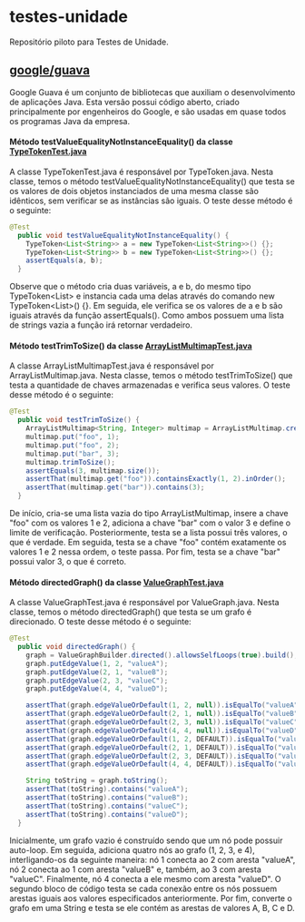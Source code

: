 # testes-unidade
Repositório piloto para Testes de Unidade.

## [google/guava](https://github.com/google/guava)

Google Guava é um conjunto de bibliotecas que auxiliam o desenvolvimento de aplicações Java. Esta versão possui código aberto, criado principalmente por engenheiros do Google, e são usadas em quase todos os programas Java da empresa.

#### Método testValueEqualityNotInstanceEquality() da classe [TypeTokenTest.java](https://github.com/google/guava/blob/master/guava-tests/test/com/google/common/reflect/TypeTokenTest.java)

A classe TypeTokenTest.java é responsável por TypeToken.java. Nesta classe, temos o método testValueEqualityNotInstanceEquality() que testa se os valores de dois objetos instanciados de uma mesma classe são idênticos, sem verificar se as instâncias são iguais. O teste desse método é o seguinte:

```java
@Test
  public void testValueEqualityNotInstanceEquality() {
    TypeToken<List<String>> a = new TypeToken<List<String>>() {};
    TypeToken<List<String>> b = new TypeToken<List<String>>() {};
    assertEquals(a, b);
  } 
```
 Observe que o método cria duas variáveis, a e b, do mesmo tipo TypeToken<List<String>> e instancia cada uma delas através do comando new TypeToken<List<String>>() {}. Em seguida, ele verifica se os valores de a e b são iguais através da função assertEquals(). Como ambos possuem uma lista de strings vazia a função irá retornar verdadeiro.    
  
#### Método testTrimToSize() da classe [ArrayListMultimapTest.java](https://github.com/google/guava/blob/master/guava-tests/test/com/google/common/collect/ArrayListMultimapTest.java)

A classe ArrayListMultimapTest.java é responsável por ArrayListMultimap.java. Nesta classe, temos o método testTrimToSize() que testa a quantidade de chaves armazenadas e verifica seus valores. O teste desse método é o seguinte:

```java
@Test
  public void testTrimToSize() {
    ArrayListMultimap<String, Integer> multimap = ArrayListMultimap.create();
    multimap.put("foo", 1);
    multimap.put("foo", 2);
    multimap.put("bar", 3);
    multimap.trimToSize();
    assertEquals(3, multimap.size());
    assertThat(multimap.get("foo")).containsExactly(1, 2).inOrder();
    assertThat(multimap.get("bar")).contains(3);
  } 
```
De início, cria-se uma lista vazia do tipo ArrayListMultimap, insere a chave "foo" com os valores 1 e 2, adiciona a chave "bar" com o valor 3 e define o limite de verificação. Posteriormente, testa se a lista possui três valores, o que é verdade. Em seguida, testa se a chave "foo" contém exatamente os valores 1 e 2 nessa ordem, o teste passa. Por fim, testa se a chave "bar" possui valor 3, o que é correto. 

#### Método directedGraph() da classe [ValueGraphTest.java](https://github.com/google/guava/blob/master/guava-tests/test/com/google/common/graph/ValueGraphTest.java)

A classe ValueGraphTest.java é responsável por ValueGraph.java. Nesta classe, temos o método directedGraph() que testa se um grafo é direcionado. O teste desse método é o seguinte:

```java
@Test
  public void directedGraph() {
    graph = ValueGraphBuilder.directed().allowsSelfLoops(true).build();
    graph.putEdgeValue(1, 2, "valueA");
    graph.putEdgeValue(2, 1, "valueB");
    graph.putEdgeValue(2, 3, "valueC");
    graph.putEdgeValue(4, 4, "valueD");

    assertThat(graph.edgeValueOrDefault(1, 2, null)).isEqualTo("valueA");
    assertThat(graph.edgeValueOrDefault(2, 1, null)).isEqualTo("valueB");
    assertThat(graph.edgeValueOrDefault(2, 3, null)).isEqualTo("valueC");
    assertThat(graph.edgeValueOrDefault(4, 4, null)).isEqualTo("valueD");
    assertThat(graph.edgeValueOrDefault(1, 2, DEFAULT)).isEqualTo("valueA");
    assertThat(graph.edgeValueOrDefault(2, 1, DEFAULT)).isEqualTo("valueB");
    assertThat(graph.edgeValueOrDefault(2, 3, DEFAULT)).isEqualTo("valueC");
    assertThat(graph.edgeValueOrDefault(4, 4, DEFAULT)).isEqualTo("valueD");

    String toString = graph.toString();
    assertThat(toString).contains("valueA");
    assertThat(toString).contains("valueB");
    assertThat(toString).contains("valueC");
    assertThat(toString).contains("valueD");
  } 
```
Inicialmente, um grafo vazio é construído sendo que um nó pode possuir auto-loop. Em seguida, adiciona quatro nós ao grafo (1, 2, 3, e 4), interligando-os da seguinte maneira: nó 1 conecta ao 2 com aresta "valueA", nó 2 conecta ao 1 com aresta "valueB" e, também, ao 3 com aresta "valueC". Finalmente, nó 4 conecta a ele mesmo com aresta "valueD". O segundo bloco de código testa se cada conexão entre os nós possuem arestas iguais aos valores especificados anteriormente. Por fim, converte o grafo em uma String e testa se ele contém as arestas de valores A, B, C e D. 
